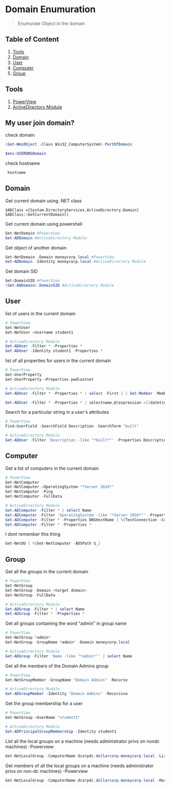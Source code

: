 # Domain Enumuration
> Enumurate Object in the domain

## Table of Content
1. [Tools](#Tools)
2. [Domain](#Domain)
3. [User](#User)
4. [Computer](#Computer)
5. [Group](#Group)

## Tools
1. [PowerView](https://github.com/PowerShellMafia/PowerSploit/blob/master/Recon/PowerView.ps1)
2. [ActiveDirectory Module]()

## My user join domain?
check domain
```powershell
(Get-WmiObject -Class Win32_ComputerSystem).PartOfDomain

$env:USERDNSDomain
```
check hostname
```powershell
 hostname
```

## Domain
Get current  domain using .NET class
```.NET
$ADClass =[System.DirectoryServices.ActiveDirectory.Domain]
$ADClass::GetCurrentDomain()
```
Get current  domain using powershell
```powershell
Get-NetDomain #PowerView
Get-ADDomain #ActiveDirectory Module
```

Get object of another domain
```powershell
Get-NetDomain -Domain moneycorp.local #PowerView
Get-ADDomain -Identity moneycorp.local #ActiveDirectory Module
```
Get domain SID
```powershell
Get-DomainSID #PowerView
(Get-ADDomain).DomainSID #ActiveDirectory Module
```

## User

 list of users in the current domain
```powershell
# PowerView
Get-NetUser
Get-NetUser –Username student1

# ActiveDirectory Module
Get-ADUser -Filter * -Properties *
Get-ADUser -Identity student1 -Properties *
```
list of all properties for users in the current domain
```powershell
# PowerView
Get-UserProperty
Get-UserProperty –Properties pwdlastset

# ActiveDirectory Module
Get-ADUser -Filter * -Properties * | select -First 1 | Get-Member -MemberType *Property | select Name

Get-ADUser -Filter * -Properties * | selectname,@{expression ={[datetime]::fromFileTime($_.pwdlastset)}}
```

Search for a particular string in a user's attributes
```powershell
# PowerView
Find-UserField -SearchField Description -SearchTerm "built"

# ActiveDirectory Module
Get-ADUser -Filter 'Description -like "*built*"' -Properties Description | select name,Description
```

## Computer

Get a list of computers in the current domain
```powershell
# PowerView
Get-NetComputer
Get-NetComputer –OperatingSystem "*Server 2016*"
Get-NetComputer -Ping
Get-NetComputer -FullData

# ActiveDirectory Module
Get-ADComputer -Filter * | select Name
Get-ADComputer -Filter 'OperatingSystem -like "*Server 2016*"' -Properties OperatingSystem | select Name,OperatingSystem
Get-ADComputer -Filter * -Properties DNSHostName | %{TestConnection -Count 1 -ComputerName $_.DNSHostName}
Get-ADComputer -Filter * -Properties *

```
I dont remember this thing
```powershell
Get-NetOU | %{Get-NetComputer -ADSPath $_}
```

## Group

Get all the groups in the current domain
```powershell
# PowerView
Get-NetGroup
Get-NetGroup -Domain <target domain>
Get-NetGroup -FullData

# ActiveDirectory Module
Get-ADGroup -Filter * | select Name 
Get-ADGroup -Filter * -Properties *

```

Get all groups containing the word "admin" in group name
```powershell
# PowerView
Get-NetGroup *admin*
Get-NetGroup -GroupName *admin* -Domain moneycorp.local

# ActiveDirectory Module
Get-ADGroup -Filter 'Name -like "*admin*"' | select Name
```

Get all the members of the Domain Admins group
```powershell
# PowerView
Get-NetGroupMember -GroupName "Domain Admins" -Recurse

# ActiveDirectory Module
Get-ADGroupMember -Identity "Domain Admins" -Recursive 
```

Get the group membership for a user
```powershell
# PowerView
Get-NetGroup –UserName "student1"

# ActiveDirectory Module
Get-ADPrincipalGroupMembership -Identity student1
```

List all the local groups on a machine (needs administrator privs on nondc machines) -Powerview:
```powershell
Get-NetLocalGroup -ComputerName dcorpdc.dollarcorp.moneycorp.local -ListGroups
```

Get members of all the local groups on a machine (needs administrator privs on non-dc machines) -Powerview 
```powershell
Get-NetLocalGroup -ComputerName dcorpdc.dollarcorp.moneycorp.local -Recurse
```
